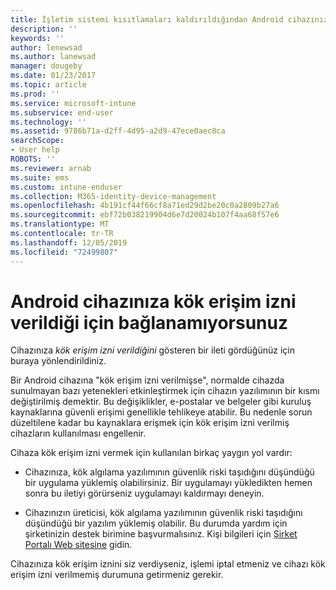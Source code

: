 ```yaml
---
title: İşletim sistemi kısıtlamaları kaldırıldığından Android cihazınız bağlanamıyor
description: ''
keywords: ''
author: lenewsad
ms.author: lanewsad
manager: dougeby
ms.date: 01/23/2017
ms.topic: article
ms.prod: ''
ms.service: microsoft-intune
ms.subservice: end-user
ms.technology: ''
ms.assetid: 9786b71a-d2ff-4d95-a2d9-47ece0aec8ca
searchScope:
- User help
ROBOTS: ''
ms.reviewer: arnab
ms.suite: ems
ms.custom: intune-enduser
ms.collection: M365-identity-device-management
ms.openlocfilehash: 4b191cf44f66cf8a71ed29d2be20c0a2809b27a6
ms.sourcegitcommit: ebf72b038219904d6e7d20024b107f4aa68f57e6
ms.translationtype: MT
ms.contentlocale: tr-TR
ms.lasthandoff: 12/05/2019
ms.locfileid: "72499807"
---
```

# <a name="your-android-device-is-rooted-so-you-cant-connect"></a>Android cihazınıza kök erişim izni verildiği için bağlanamıyorsunuz

Cihazınıza _kök erişim izni verildiğini_ gösteren bir ileti gördüğünüz için buraya yönlendirildiniz.

Bir Android cihazına "kök erişim izni verilmişse", normalde cihazda sunulmayan bazı yetenekleri etkinleştirmek için cihazın yazılımının bir kısmı değiştirilmiş demektir. Bu değişiklikler, e-postalar ve belgeler gibi kuruluş kaynaklarına güvenli erişimi genellikle tehlikeye atabilir. Bu nedenle sorun düzeltilene kadar bu kaynaklara erişmek için kök erişim izni verilmiş cihazların kullanılması engellenir.  

Cihaza kök erişim izni vermek için kullanılan birkaç yaygın yol vardır:

- Cihazınıza, kök algılama yazılımının güvenlik riski taşıdığını düşündüğü bir uygulama yüklemiş olabilirsiniz. Bir uygulamayı yükledikten hemen sonra bu iletiyi görürseniz uygulamayı kaldırmayı deneyin.

- Cihazınızın üreticisi, kök algılama yazılımının güvenlik riski taşıdığını düşündüğü bir yazılım yüklemiş olabilir. Bu durumda yardım için şirketinizin destek birimine başvurmalısınız. Kişi bilgileri için [Şirket Portalı Web sitesine](https://go.microsoft.com/fwlink/?linkid=2010980) gidin.

Cihazınıza kök erişim iznini siz verdiyseniz, işlemi iptal etmeniz ve cihazı kök erişim izni verilmemiş durumuna getirmeniz gerekir.
